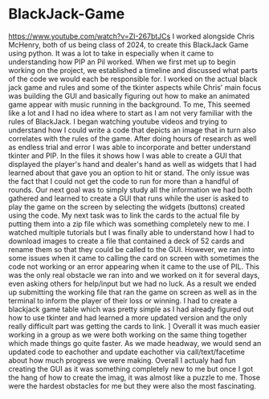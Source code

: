 # BlackJack-Game
https://www.youtube.com/watch?v=ZI-267btJCs 
I worked alongside Chris McHenry, both of us being class of 2024, to create this BlackJack Game using python. It was a lot to take in especially when it came to understanding how PIP an Pil worked. When we first met up to begin working on the project, we established a timeline and discussed what parts of the code we would each be responsible for. I worked on the actual black jack game and rules and some of the tkinter aspects while Chris' main focus was building the GUI and basically figuring out how to make an animated game appear with music running in the background. To me, This seemed like a lot and I had no idea where to start as I am not very familiar with the rules of BlackJack. I began watching youtube videos and trying to understand how I could write a code that depicts an image that in turn also correlates with the rules of the game. After doing hours of research as well as endless trial and error I was able to incorporate and better understand tkinter and PIP. In the files it shows how I was able to create a GUI that displayed the player's hand and dealer's hand as well as widgets that I had learned about that gave you an option to hit or stand. The only issue was the fact that I could not get the code to run for more than a handful of rounds. Our next goal was to simply study all the information we had both gathered and learned to create a GUI that runs while the user is asked to play the game on the screen by selecting the widgets (buttons) created using the code. My next task was to link the cards to the actual file by putting them into a zip file which was something completely new to me. I watched multiple tutorials but I was finally able to understand how I had to download images to create a file that contained a deck of 52 cards and rename them so that they could be called to the GUI. However, we ran into some issues when it came to calling the card on screen with sometimes the code not working or an error appearing when it came to the use of PIL. This was the only real obstacle we ran into and we worked on it for several days, even asking others for help/input but we had no luck. As a result we ended up submitting the working file that ran the game on screen as well as in the terminal to inform the player of their loss or winning. I had to create a blackjack game table which was pretty simple as I had already figured out how to use tkinter and had learned a more updated version and the only really difficult part was getting the cards to link. ] Overall it was much easier working in a group as we were both working on the same thing together which made things go quite faster. As we made headway, we would send an updated code to eachother and update eachother via call/text/facetime about how much progress we were making. Overall I actualy had fun creating the GUI as it was something completely new to me but once I got the hang of how to create the imag, it was almost like a puzzle to me. Those were the hardest obstacles for me but they were also the most fascinating.
